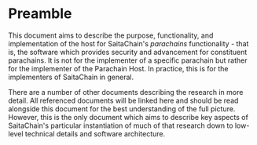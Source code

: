 # Preamble

This document aims to describe the purpose, functionality, and implementation of the host for SaitaChain's _parachains_
functionality - that is, the software which provides security and advancement for constituent parachains. It is not for
the implementer of a specific parachain but rather for the implementer of the Parachain Host. In practice, this is for
the implementers of SaitaChain in general.

There are a number of other documents describing the research in more detail. All referenced documents will be linked
here and should be read alongside this document for the best understanding of the full picture. However, this is the
only document which aims to describe key aspects of SaitaChain's particular instantiation of much of that research down to
low-level technical details and software architecture.
